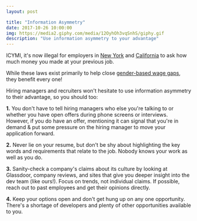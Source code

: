 ```yaml
---
layout: post

title: "Information Asymmetry"
date: 2017-10-26 10:00:00
img: https://media2.giphy.com/media/12OyhOh3vqSnhS/giphy.gif
description: "Use information asymmetry to your advantage"
---
```


ICYMI, it's now illegal for employers in [New York](https://www.usnews.com/news/best-states/new-york/articles/2017-05-05/nyc-bans-employers-from-asking-salary-history-of-applicants) and [California](http://m.sfgate.com/business/networth/article/New-law-bans-California-employers-from-asking-12274431.php) to ask how much money you made at your previous job.

While these laws exist primarily to help close [gender-based wage gaps](https://www.usatoday.com/story/money/2017/04/27/whats-your-salary-becomes-no-no-job-interviews/100933948/), they benefit every one!

Hiring managers and recruiters won't hesitate to use information asymmetry to their advantage, so you should too:

**1.** You don't have to tell hiring managers who else you're talking to or whether you have open offers during phone screens or interviews. However, if you do have an offer, mentioning it can signal that you're in demand & put some pressure on the hiring manager to move your application forward.

**2.** Never lie on your resume, but don't be shy about highlighting the key words and requirements that relate to the job. Nobody knows your work as well as you do.

**3.** Sanity-check a company's claims about its culture by looking at Glassdoor, company reviews, and sites that give you deeper insight into the dev team (like ours!). Focus on trends, not individual claims. If possible, reach out to past employees and get their opinions directly.

**4.** Keep your options open and don't get hung up on any one opportunity. There's a shortage of developers and plenty of other opportunities available to you.